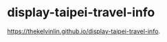 # display-taipei-travel-info
<a href="https://thekelvinlin.github.io/display-taipei-travel-info">https://thekelvinlin.github.io/display-taipei-travel-info</a>.
